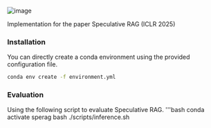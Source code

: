![image](https://github.com/user-attachments/assets/eb1baddd-4903-431e-b352-44d5d57784d2)

Implementation for the paper Speculative RAG (ICLR 2025)

### Installation
You can directly create a conda environment using the provided configuration file.
```bash
conda env create -f environment.yml
```

### Evaluation
Using the following script to evaluate Speculative RAG.
'''bash
conda activate sperag
bash ./scripts/inference.sh
```

